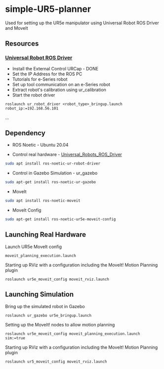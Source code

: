 # simple-UR5-planner
Used for setting up the UR5e manipulator using Universal Robot ROS Driver and MoveIt

## Resources
### [Universal Robot ROS Driver](https://github.com/ros-industrial/universal_robot)
- Install the External Control URCap - DONE
- Set the IP Address for the ROS PC 
- Tutorials for e-Series robot
- Set up tool communication on an e-Series robot
- Extract robot's calibration using ur_calibration
- Start the robot driver

```roslaunch ur_robot_driver <robot_type>_bringup.launch robot_ip:=192.168.56.101```

...


## Dependency
- ROS Noetic - Ubuntu 20.04

- Control real hardware - [Universal_Robots_ROS_Driver](https://github.com/UniversalRobots/Universal_Robots_ROS_Driver)
```bash
sudo apt install ros-noetic-ur-robot-driver
```

- Control in Gazebo Simulation - ur_gazebo
```bash
sudo apt-get install ros-noetic-ur-gazebo
```

- MoveIt
```bash
sudo apt install ros-noetic-moveit
```

- MoveIt Config
```bash
sudo apt-get install ros-noetic-ur5e-moveit-config
```


## Launching Real Hardware
Launch UR5e MoveIt config

```moveit_planning_execution.launch```

Starting up RViz with a configuration including the MoveIt! Motion Planning plugin

```roslaunch ur5e_moveit_config moveit_rviz.launch```


## Launching Simulation
Bring up the simulated robot in Gazebo

```roslaunch ur_gazebo ur5e_bringup.launch ```

Setting up the MoveIt! nodes to allow motion planning

```roslaunch ur5e_moveit_config moveit_planning_execution.launch sim:=true```

Starting up RViz with a configuration including the MoveIt! Motion Planning plugin

```roslaunch ur5_moveit_config moveit_rviz.launch```